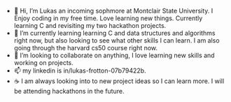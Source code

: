 - 👋 Hi, I’m Lukas an incoming sophmore at Montclair State University. I Enjoy coding in my free time. Love learning new things. Currently learning C and revisiting my two hackathon projects. 
- 🌱 I’m currently learning learning C and data structures and algorithms right now, but also looking to see what other skills I can learn. I am also going through the harvard cs50 course right now.
- 💞️ I’m looking to collaborate on anything, I love learning new skills and working on projects.
- 📫 my linkedin is in/lukas-frotton-07b79422b. 
- ☕ I am always looking into to new project ideas so I can learn more. I will be attending hackathons in the future.


<!---
Lukefrotts227/Lukefrotts227 is a ✨ special ✨ repository because its `README.md` (this file) appears on your GitHub profile.
You can click the Preview link to take a look at your changes.
--->
